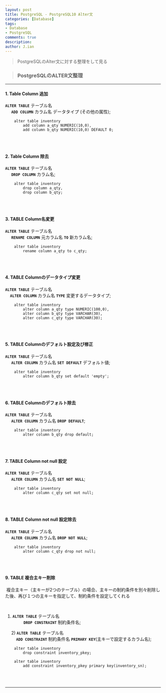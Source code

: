 ```yaml
---
layout: post
title: PostgreSQL - PostgreSQL10 Alter文
categories: [Database]
tags: 
- Database
- PostgreSQL
comments: true
description:
author: J.ian
---
```


<input type="hidden" id="categoryName" value="Database" />
<input type="hidden" id="postedDate" value="2019-01-06" />

> PostgreSQLのAlter文に対する整理をして見る

> ### PostgreSQLのALTER文整理

___

#### 1. Table Column 追加     

**`ALTER TABLE`** テーブル名      
&nbsp;&nbsp;&nbsp;&nbsp; **`ADD COLUMN`** カラム名 データタイプ (その他の属性);
```postgresql
    alter table inventory
        add column a_qty NUMERIC(10,0),
        add column b_qty NUMERIC(10,0) DEFAULT 0;
```
<br /><br />


#### 2. Table Column 除去

**`ALTER TABLE`** テーブル名       
&nbsp;&nbsp;&nbsp;&nbsp; **`DROP COLUMN`** カラム名;
```postgresql
    alter table inventory
        drop column a_qty,
        drop column b_qty;
```
<br /><br />


#### 3. TABLE Column名変更

**`ALTER TABLE`** テーブル名        
&nbsp;&nbsp;&nbsp;&nbsp; **`RENAME COLUMN`** 元カラム名 **`TO`** 新カラム名;
```postgresql
    alter table inventory
        rename column a_qty to c_qty;
```
<br /><br />


#### 4. TABLE Columnのデータタイプ変更

**`ALTER TABLE`** テーブル名      
&nbsp;&nbsp;&nbsp;&nbsp;**`ALTER COLUMN`** カラム名 **`TYPE`** 変更するデータタイプ;
```postgresql
    alter table inventory
        alter column a_qty type NUMERIC(100,0),
        alter column b_qty type VARCHAR(30),
        alter column c_qty type VARCHAR(30);
```
<br /><br />


#### 5. TABLE Columnのデフォルト設定及び修正

**`ALTER TABLE`** テーブル名       
&nbsp;&nbsp;&nbsp;&nbsp; **`ALTER COLUMN`** カラム名 **`SET DEFAULT`** デフォルト値;
```postgresql
    alter table inventory
        alter column b_qty set default 'empty';
```
<br /><br />


#### 6. TABLE Columnのデフォルト除去

**`ALTER TABLE`** テーブル名         
&nbsp;&nbsp;&nbsp;&nbsp; **`ALTER COLUMN`** カラム名 **`DROP DEFAULT`**;
```postgresql
    alter table inventory
        alter column b_qty drop default;
```
<br /><br />


#### 7. TABLE Column not null 設定
**`ALTER TABLE`** テーブル名       
&nbsp;&nbsp;&nbsp;&nbsp; **`ALTER COLUMN`** カラム名 **`SET NOT NULL`**;
```postgresql
    alter table inventory
        alter column c_qty set not null;
```
<br /><br />


#### 8. TABLE Column not null 設定除去

**`ALTER TABLE`** テーブル名         
&nbsp;&nbsp;&nbsp;&nbsp; **`ALTER COLUMN`** カラム名 **`DROP NOT NULL`**;
```postgresql
    alter table inventory
        alter column c_qty drop not null;
```
<br /><br />


#### 9. TABLE 複合主キー削除

&nbsp;複合主キー（主キーが2つのテーブル）の場合、主キーの制約条件を別々削除した後、再び１つの主キーを指定して、制約条件を設定してくれる     

&nbsp;&nbsp;&nbsp;&nbsp;
1) **`ALTER TABLE`** テーブル名         
&nbsp;&nbsp;&nbsp;&nbsp;&nbsp;&nbsp;&nbsp;&nbsp; 
**`DROP CONSTRAINT`** 制約条件名;     

&nbsp;&nbsp;&nbsp;&nbsp;
2) **`ALTER TABLE`** テーブル名          
&nbsp;&nbsp;&nbsp;&nbsp;&nbsp;&nbsp;&nbsp;&nbsp;
**`ADD CONSTRAINT`** 制約条件名 **`PRIMARY KEY`**(主キーで設定するカラム名);      

```postgresql
    alter table inventory
        drop constraint inventory_pkey;

    alter table inventory
        add constraint inventory_pkey primary key(inventory_sn);
```
<br /><br />

___
